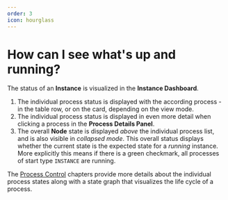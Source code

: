 ```yaml
---
order: 3
icon: hourglass
---
```


# How can I see what's up and running?

The status of an **Instance** is visualized in the **Instance Dashboard**.

1. The individual process status is displayed with the according process - in the table row, or on the card, depending on the view mode.
2. The individual process status is displayed in even more detail when clicking a process in the **Process Details Panel**.
3. The overall **Node** state is displayed _above_ the individual process list, and is also visible in _collapsed mode_. This overall status displays whether the current state is the expected state for a _running_ instance. More explicitly this means if there is a green checkmark, all processes of start type `INSTANCE` are running.

The [Process Control](/user/processcontrol/#process-control) chapters provide more details about the individual process states along with a state graph that visualizes the life cycle of a process.
